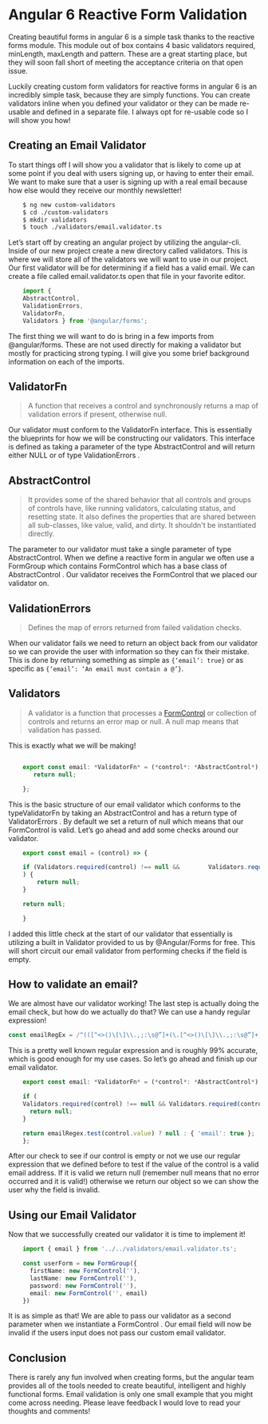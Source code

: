 # Angular 6 Reactive Form Validation

Creating beautiful forms in angular 6 is a simple task thanks to the reactive forms module. This module out of box contains 4 basic validators required, minLength, maxLength and pattern. These are a great starting place, but they will soon fall short of meeting the acceptance criteria on that open issue.

Luckily creating custom form validators for reactive forms in angular 6 is an incredibly simple task, because they are simply functions. You can create validators inline when you defined your validator or they can be made re-usable and defined in a separate file. I always opt for re-usable code so I will show you how!

## Creating an Email Validator

To start things off I will show you a validator that is likely to come up at some point if you deal with users signing up, or having to enter their email. We want to make sure that a user is signing up with a real email because how else would they receive our monthly newsletter!

```bash
    $ ng new custom-validators
    $ cd ./custom-validators
    $ mkdir validators
    $ touch ./validators/email.validator.ts
```

Let’s start off by creating an angular project by utilizing the angular-cli. Inside of our new project create a new directory called validators. This is where we will store all of the validators we will want to use in our project. Our first validator will be for determining if a field has a valid email. We can create a file called email.validator.ts open that file in your favorite editor.

```ts
    import { 
    AbstractControl,
    ValidationErrors,
    ValidatorFn,
    Validators } from '@angular/forms';
```

The first thing we will want to do is bring in a few imports from @angular/forms. These are not used directly for making a validator but mostly for practicing strong typing. I will give you some brief background information on each of the imports.

## ValidatorFn
> A function that receives a control and synchronously returns a map of validation errors if present, otherwise null.

Our validator must conform to the ValidatorFn interface. This is essentially the blueprints for how we will be constructing our validators. This interface is defined as taking a parameter of the type AbstractControl and will return either NULL or of type ValidationErrors .

## AbstractControl
> It provides some of the shared behavior that all controls and groups of controls have, like running validators, calculating status, and resetting state. It also defines the properties that are shared between all sub-classes, like value, valid, and dirty. It shouldn't be instantiated directly.

The parameter to our validator must take a single parameter of type AbstractControl. When we define a reactive form in angular we often use a FormGroup which contains FormControl which has a base class of AbstractControl . Our validator receives the FormControl that we placed our validator on.

## ValidationErrors
> Defines the map of errors returned from failed validation checks.

When our validator fails we need to return an object back from our validator so we can provide the user with information so they can fix their mistake. This is done by returning something as simple as `{‘email’: true}` or as specific as `{‘email’: ‘An email must contain a @’}`.

## Validators
> A validator is a function that processes a [FormControl](https://angular.io/api/forms/FormControl) or collection of controls and returns an error map or null. A null map means that validation has passed.

This is exactly what we will be making!
```js

    export const email: *ValidatorFn* = (*control*: *AbstractControl*): *ValidationErrors* => {
       return null;

    };
```

This is the basic structure of our email validator which conforms to the typeValidatorFn by taking an AbstractControl and has a return type of ValidatorErrors . By default we set a return of null which means that our FormControl is valid. Let’s go ahead and add some checks around our validator.

```js
    export const email = (control) => {

    if (Validators.required(control) !== null &&        Validators.required(control) !== undefined
    ) {
        return null;
    }

    return null;

    }
```

I added this little check at the start of our validator that essentially is utilizing a built in Validator provided to us by @Angular/Forms for free. This will short circuit our email validator from performing checks if the field is empty.

## How to validate an email?

We are almost have our validator working! The last step is actually doing the email check, but how do we actually do that? We can use a handy regular expression!

```js
const emailRegEx = /^(([^<>()\[\]\\.,;:\s@”]+(\.[^<>()\[\]\\.,;:\s@”]+)*)|(“.+”))@((\[[0–9]{1,3}\.[0–9]{1,3}\.[0–9]{1,3}\.[0–9]{1,3}])|(([a-zA-Z\-0–9]+\.)+[a-zA-Z]{2,}))$/;
```
This is a pretty well known regular expression and is roughly 99% accurate, which is good enough for my use cases. So let’s go ahead and finish up our email validator.

```js
    export const email: *ValidatorFn* = (*control*: *AbstractControl*): *ValidationErrors* => {

    if (
    Validators.required(control) !== null && Validators.required(control) !== undefined) {
      return null;
    }

    return emailRegex.test(control.value) ? null : { 'email': true };
    };
```

After our check to see if our control is empty or not we use our regular expression that we defined before to test if the value of the control is a valid email address. If it is valid we return null (remember null means that no error occurred and it is valid!) otherwise we return our object so we can show the user why the field is invalid.

## Using our Email Validator

Now that we successfully created our validator it is time to implement it!

```ts
    import { email } from '../../validators/email.validator.ts'; 

    const userForm = new FormGroup({
      firstName: new FormControl(''),
      lastName: new FormControl(''),
      password: new FormControl(''),
      email: new FormControl('', email)
    })
```
It is as simple as that! We are able to pass our validator as a second parameter when we instantiate a FormControl . Our email field will now be invalid if the users input does not pass our custom email validator.

## Conclusion

There is rarely any fun involved when creating forms, but the angular team provides all of the tools needed to create beautiful, intelligent and highly functional forms. Email validation is only one small example that you might come across needing. Please leave feedback I would love to read your thoughts and comments!